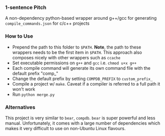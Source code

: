 ### 1-sentence Pitch

A non-dependency python-based wrapper around g++/gcc for generating `compile_commands.json` for c/c++ projects

### How to Use

* Prepend the path to this folder to `$PATH`. **Note**, the path to these wrappers needs to be the first item in `$PATH`. This approach also composes nicely with other wrappers such as `ccache`
* Set executable permissions on `g++` and `gcc` i.e. `chmod u+x g++`
* Each compile command will generate its own command file with the default prefix "comp_"
* Change the default prefix by setting `COMPDB_PREFIX` to `custom_prefix_`
* Compile a project w/ `make`. Caveat if a compiler is referred to a full path it won't work
* Run `python merge.py` 

### Alternatives

This project is very similar to `bear`, `compdb`. `bear` is super powerful and less manual. Unfortunately, it comes with a large number of dependencies which makes it very difficult to use
on non-Ubuntu Linux flavours.